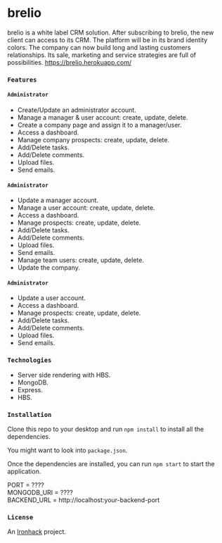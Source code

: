 # brelio

brelio is a white label CRM solution.
After subscribing to brelio, the new client can access to its CRM.
The platform will be in its brand identity colors.
The company can now build long and lasting customers relationships.
Its sale, marketing and service strategies are full of possibilities.
https://brelio.herokuapp.com/

### `Features`

#### `Administrator`

- Create/Update an administrator account.<br />
- Manage a manager & user account: create, update, delete.<br />
- Create a company page and assign it to a manager/user.<br />
- Access a dashboard.<br />
- Manage company prospects: create, update, delete.<br />
- Add/Delete tasks.<br />
- Add/Delete comments.<br />
- Upload files.<br />
- Send emails.<br />

#### `Administrator`

- Update a manager account.<br />
- Manage a user account: create, update, delete.<br />
- Access a dashboard.<br />
- Manage prospects: create, update, delete.<br />
- Add/Delete tasks.<br />
- Add/Delete comments.<br />
- Upload files.<br />
- Send emails.<br />
- Manage team users: create, update, delete.<br />
- Update the company.<br />

#### `Administrator`

- Update a user account.<br />
- Access a dashboard.<br />
- Manage prospects: create, update, delete.<br />
- Add/Delete tasks.<br />
- Add/Delete comments.<br />
- Upload files.<br />
- Send emails.<br />

### `Technologies`

- Server side rendering with HBS.<br />
- MongoDB.<br />
- Express.<br />
- HBS.<br />

### `Installation`

Clone this repo to your desktop and run `npm install` to install all the dependencies.<br />

You might want to look into `package.json`.<br />

Once the dependencies are installed, you can run `npm start` to start the application.<br />

PORT = ????<br />
MONGODB_URI = ????<br />
BACKEND_URL = http://localhost:your-backend-port<br />

### `License`

An [Ironhack](https://www.ironhack.com/fr) project.<br />
